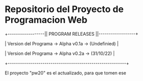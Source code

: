 # Repositorio del Proyecto de Programacion Web

+------------------|| PROGRAM RELEASES ||------------------+

| Version del Programa → Alpha v0.1a → (Undefinied)        |

| Version del Programa → Alpha v0.2a → (31/10/22)          |

+----------------------------------------------------------+

El proyecto "pw20" es el actualizado, para que tomen ese
